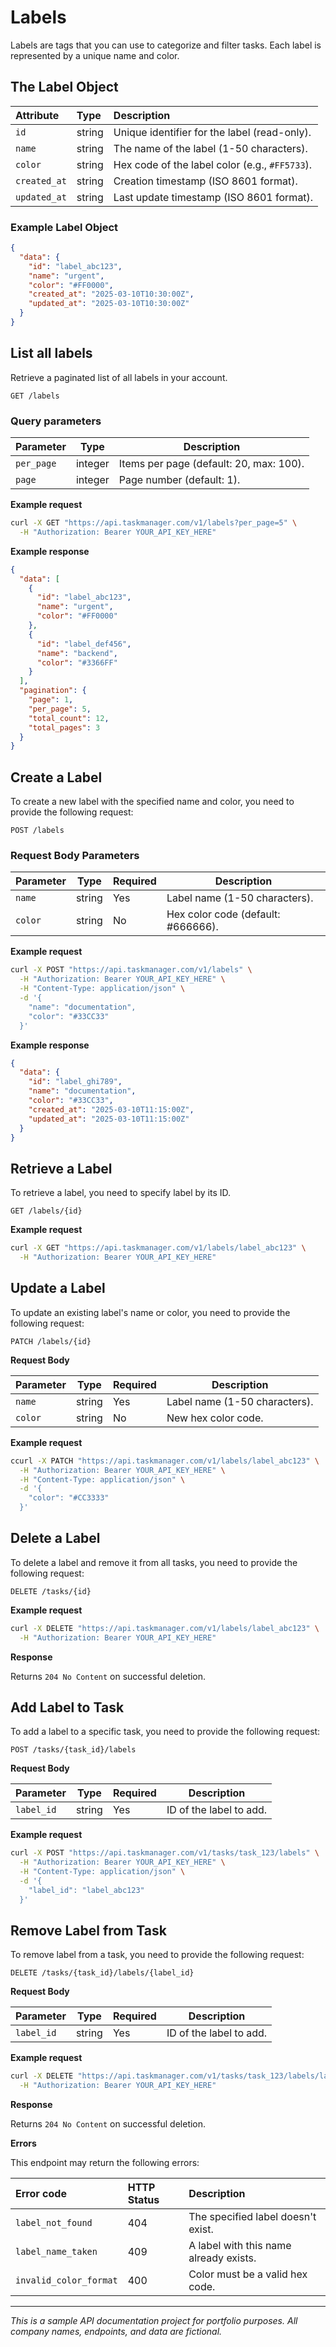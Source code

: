 # Labels

Labels are tags that you can use to categorize and filter tasks. Each label is represented by a unique name and color.

## The Label Object

| Attribute | Type | Description |
| :--- | :--- | :--- |
| `id` | string | Unique identifier for the label (read-only). |
| `name` | string | The name of the label (1-50 characters). |
| `color` | string | Hex code of the label color (e.g., `#FF5733`). |
| `created_at` | string | Creation timestamp (ISO 8601 format). |
| `updated_at` | string | Last update timestamp (ISO 8601 format). |

### Example Label Object
```json
{
  "data": {
    "id": "label_abc123",
    "name": "urgent",
    "color": "#FF0000",
    "created_at": "2025-03-10T10:30:00Z",
    "updated_at": "2025-03-10T10:30:00Z"
  }
}
```

## List all labels

Retrieve a paginated list of all labels in your account.

```http
GET /labels
```

### Query parameters

| Parameter   | Type    | Description                                                       |
|-------------|---------|-------------------------------------------------------------------|
| `per_page	`    | integer  | Items per page (default: 20, max: 100). |
| `page`| integer | Page number (default: 1).|

**Example request**

```bash
curl -X GET "https://api.taskmanager.com/v1/labels?per_page=5" \
  -H "Authorization: Bearer YOUR_API_KEY_HERE"
```

**Example response**

```json
{
  "data": [
    {
      "id": "label_abc123",
      "name": "urgent",
      "color": "#FF0000"
    },
    {
      "id": "label_def456",
      "name": "backend",
      "color": "#3366FF"
    }
  ],
  "pagination": {
    "page": 1,
    "per_page": 5,
    "total_count": 12,
    "total_pages": 3
  }
}
```

## Create a Label

To create a new label with the specified name and color, you need to provide the following request:

```http
POST /labels
```

### Request Body Parameters

| Parameter     | Type             | Required | Description                                                   |
|---------------|------------------|----------|---------------------------------------------------------------|
| `name`       | string           | Yes      | Label name (1-50 characters).                                       |
| `color	` | string           | No       | Hex color code (default: #666666).                           |


**Example request**

```bash
curl -X POST "https://api.taskmanager.com/v1/labels" \
  -H "Authorization: Bearer YOUR_API_KEY_HERE" \
  -H "Content-Type: application/json" \
  -d '{
    "name": "documentation",
    "color": "#33CC33"
  }'
```

**Example response**

```json
{
  "data": {
    "id": "label_ghi789",
    "name": "documentation",
    "color": "#33CC33",
    "created_at": "2025-03-10T11:15:00Z",
    "updated_at": "2025-03-10T11:15:00Z"
  }
}
```

## Retrieve a Label

To retrieve a label, you need to specify label by its ID.

```http
GET /labels/{id}
```

**Example request**

```bash
curl -X GET "https://api.taskmanager.com/v1/labels/label_abc123" \
  -H "Authorization: Bearer YOUR_API_KEY_HERE"
```

## Update a Label

To update an existing label's name or color, you need to provide the following request:

```http
PATCH /labels/{id}
```

**Request Body**

| Parameter     | Type             | Required | Description                                                   |
|---------------|------------------|----------|---------------------------------------------------------------|
| `name`       | string           | Yes      | Label name (1-50 characters).                                       |
| `color	` | string           | No       | New hex color code.                           |

**Example request**

```bash
ccurl -X PATCH "https://api.taskmanager.com/v1/labels/label_abc123" \
  -H "Authorization: Bearer YOUR_API_KEY_HERE" \
  -H "Content-Type: application/json" \
  -d '{
    "color": "#CC3333"
  }'
```

## Delete a Label

To delete a label and remove it from all tasks, you need to provide the following request:

```http
DELETE /tasks/{id}
```

**Example request**

```bash
curl -X DELETE "https://api.taskmanager.com/v1/labels/label_abc123" \
  -H "Authorization: Bearer YOUR_API_KEY_HERE"
```

**Response**

Returns `204 No Content` on successful deletion.

## Add Label to Task

To add a label to a specific task, you need to provide the following request:

```http
POST /tasks/{task_id}/labels
```
**Request Body**

| Parameter     | Type             | Required | Description                                                   |
|---------------|------------------|----------|---------------------------------------------------------------|
| `label_id`       | string           | Yes      | ID of the label to add.                          |

**Example request**

```bash
curl -X POST "https://api.taskmanager.com/v1/tasks/task_123/labels" \
  -H "Authorization: Bearer YOUR_API_KEY_HERE" \
  -H "Content-Type: application/json" \
  -d '{
    "label_id": "label_abc123"
  }'
```

## Remove Label from Task

To remove label from a task, you need to provide the following request:

```http
DELETE /tasks/{task_id}/labels/{label_id}
```
**Request Body**

| Parameter     | Type             | Required | Description                                                   |
|---------------|------------------|----------|---------------------------------------------------------------|
| `label_id`       | string           | Yes      | ID of the label to add.                          |

**Example request**

```bash
curl -X DELETE "https://api.taskmanager.com/v1/tasks/task_123/labels/label_abc123" \
  -H "Authorization: Bearer YOUR_API_KEY_HERE"
```

**Response**

Returns `204 No Content` on successful deletion.

**Errors**

This endpoint may return the following errors:

| Error code | HTTP Status | Description |
| :--- | :--- | :--- |
| `label_not_found` | 404 | The specified label doesn't exist. |
| `label_name_taken` | 409 | A label with this name already exists. |
| `invalid_color_format` | 400 | Color must be a valid hex code. |

---

*This is a sample API documentation project for portfolio purposes. All company names, endpoints, and data are fictional.*